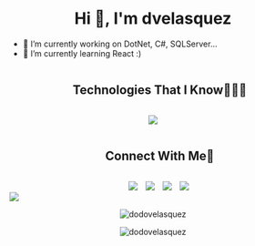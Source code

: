 <h1 align="center">Hi 👋, I'm dvelasquez</h1>


<ul>
  <li>🔭 I’m currently working on DotNet, C#, SQLServer...</li>
  <li>🌱 I’m currently learning React :)</li>
</ul>

 <div align="center" id="user-content-toc">
   <ul align="center">
     <summary >
       <h2 style="display: inline-block">Technologies That I Know👨🏻‍💻</h2>
     </summary>
   </ul>
 </div>

 <p align="center">
		<a href="https://skillicons.dev">
			<img src="https://skillicons.dev/icons?i=git,cpp,css,dotnet,postgres,github,html,js,nginx,mysql,nodejs,postman,react,vscode,&perline=14" />
		</a>
	</p>

<div align="center" id="user-content-toc">
  <ul align="center">
    <summary><h2 style="display: inline-block">Connect With Me🤝</h2></summary>
  </ul>
</div>

<div align="center"  class="icons-social" style="margin-left: 10px;">
  <a style="margin-left: 10px;"  target="_blank" href="https://www.linkedin.com/in/dolmar-velasquez/">
  <img src="https://img.icons8.com/doodle/40/000000/linkedin--v2.png"></a>
  <a style="margin-left: 10px;" target="_blank" href="https://github.com/dodoVelasquez">
  <img src="https://img.icons8.com/doodle/40/000000/github--v1.png"></a>   
  <a style="margin-left: 10px;" target="_blank" href="https://twitter.com/dodo_502">
  <img src="https://img.icons8.com/doodle/1x/twitter-squared--v2.png" ></a>
  <a style="margin-left: 10px;" target="_blank" href="https://dvelasquez.dev/">
  <img src="https://img.icons8.com/doodle/40/000000/globe.png" ></a>
</div>

<img src="https://user-images.githubusercontent.com/73097560/115834477-dbab4500-a447-11eb-908a-139a6edaec5c.gif">
<p align="center"><img align="center" src="https://github-readme-stats.vercel.app/api/top-langs?username=dodovelasquez&show_icons=true&locale=en&layout=compact" alt="dodovelasquez" /></p>
<p align="center"><img align="center" src="https://github-readme-streak-stats.herokuapp.com/?user=dodovelasquez&" alt="dodovelasquez" /></p>
